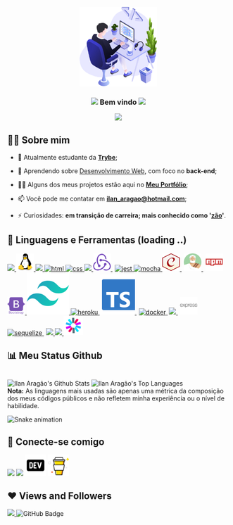 <p align="center">
  <img width="35%" height="auto" src="img/illustration.png">
</p>

<h3 align="center"><img src="https://raw.githubusercontent.com/MartinHeinz/MartinHeinz/master/wave.gif" width="20px"> Bem vindo <img src="https://raw.githubusercontent.com/MartinHeinz/MartinHeinz/master/wave.gif" width="20px"></h3>
<div align="center">
  <a href="https://ilanaragao.github.io/">
  <img src="https://readme-typing-svg.herokuapp.com?font=comfortaa&color=016EEA&size=22&lines=Eu%20sou%20o%20Ilan%20Aragão&center=true&width=300&height=55" />
  </a>
</div>

## 🙋‍♂️ Sobre mim

- 🔭 Atualmente estudante da **[Trybe](https://www.betrybe.com/)**;

- 🌱 Aprendendo sobre <ins>Desenvolvimento Web</ins>, com foco no **back-end**;

- 👨‍💻 Alguns dos meus projetos estão aqui no **[Meu Portfólio](https://ilanaragao.github.io/)**;

- 📫 Você pode me contatar em **ilan_aragao@hotmail.com**;

- ⚡ Curiosidades: **em transição de carreira; mais conhecido como '<ins>zão</ins>'**.

## 🚀 Linguagens e Ferramentas (loading ..)

<p align="left">
    <a href="https://git-scm.com/" target="_blank"> <img src="https://img.icons8.com/color/48/000000/git.png"/> </a>
    <a href="https://www.linux.org/" target="_blank"> <img src="https://raw.githubusercontent.com/devicons/devicon/master/icons/linux/linux-original.svg" alt="linux" width="40" height="40"/> </a>
    <a href="https://developer.mozilla.org/en-US/docs/Web/JavaScript" target="_blank"> <img src="https://img.icons8.com/color/48/000000/javascript.png"/> </a>
    <a href="https://www.w3.org/html/" target="_blank"> <img src="https://camo.githubusercontent.com/89a4f052af35af3ae91139b0da6496483e00d4fb645589fc4d26cf95b42f8454/68747470733a2f2f63646e2e6a7364656c6976722e6e65742f67682f64657669636f6e732f64657669636f6e2f69636f6e732f68746d6c352f68746d6c352d706c61696e2d776f72646d61726b2e737667" alt="html" width="40" height="50"/> </a> 
    <a href="https://www.w3schools.com/css/" target="_blank"> <img src="https://camo.githubusercontent.com/b3ce9472d369cacc72c37b7be98298b051836c138eada89587178fbd41939043/68747470733a2f2f63646e2e6a7364656c6976722e6e65742f67682f64657669636f6e732f64657669636f6e2f69636f6e732f637373332f637373332d706c61696e2d776f72646d61726b2e737667" alt="css" width="40" height="50"/> </a>
    <a href="https://reactjs.org/" target="_blank"> <img src="https://img.icons8.com/color/48/000000/react-native.png"/> </a>
    <a href="https://redux.js.org" target="_blank"> <img src="https://raw.githubusercontent.com/devicons/devicon/master/icons/redux/redux-original.svg" alt="redux" width="40" height="40"/> </a>
    <a style="padding-left:5px;" href="https://jestjs.io" target="_blank"> <img src="https://www.vectorlogo.zone/logos/jestjsio/jestjsio-icon.svg" alt="jest" width="40" height="40"/> </a>
    <a href="https://mochajs.org" target="_blank"> <img src="https://www.vectorlogo.zone/logos/mochajs/mochajs-icon.svg" alt="mocha" width="40" height="40"/> </a>
    <a href="https://www.chaijs.com/" target="_blank"> <img src="img/chai-seeklogo.com.svg" alt="chai" width="40" height="40"/> </a>
    <a style="padding-left:5px;" href="https://sinonjs.org/" target="_blank"> <img src="img/sinon.png" alt="sinon" width="40" height="40"/> </a>
    <a style="padding-left:5px;" href="https://www.npmjs.com/" target="_blank"> <img src="https://raw.githubusercontent.com/devicons/devicon/master/icons/npm/npm-original-wordmark.svg" alt="npm" width="40" height="40"/> </a>
    <a href="https://getbootstrap.com" target="_blank"> <img src="https://raw.githubusercontent.com/devicons/devicon/master/icons/bootstrap/bootstrap-plain-wordmark.svg" alt="bootstrap" width="40" height="40"/> </a>
    <a href="https://tailwindcss.com/" target="_blank"> <img src="img/tailwind-css.svg" alt="tailwind"/> </a>
    <a href="https://www.heroku.com/" target="_blank"> <img src="https://www.vectorlogo.zone/logos/heroku/heroku-icon.svg" alt="heroku" width="35" height="40"/> </a>
    <a href="https://www.typescriptlang.org/" target="_blank"> <img src="img/typescript.svg" alt="typescript"/> </a>
    <a style="padding-left:5px; padding-right:3px;" href="https://www.docker.com/" target="_blank"> <img src="https://camo.githubusercontent.com/240d9f9177236e5fd117a33e31e5b77b5fece5f03410fe10f5c7835937fb3506/68747470733a2f2f63646e2e6a7364656c6976722e6e65742f67682f64657669636f6e732f64657669636f6e2f69636f6e732f646f636b65722f646f636b65722d706c61696e2d776f72646d61726b2e737667" alt="docker" width="40" height="45"/>
    <a href="https://nodejs.org" target="_blank"> <img src="https://img.icons8.com/color/48/000000/nodejs.png"/> </a>
    <a style="padding-left:5px;" href="https://expressjs.com" target="_blank"> <img src="https://raw.githubusercontent.com/devicons/devicon/master/icons/express/express-original-wordmark.svg" alt="express" width="40" height="40"/> </a>
    <a href="https://sequelize.org/" target="_blank"> <img src="https://cdn.jsdelivr.net/gh/devicons/devicon/icons/sequelize/sequelize-original.svg" alt="sequelize" width="40" height="40"/> </a>
    <a style="padding-left:5px;" href="https://www.mysql.com/" target="_blank"> <img src="https://img.icons8.com/fluent/50/000000/mysql-logo.png"/> </a>
    <a href="https://www.mongodb.com/" target="_blank"> <img src="https://img.icons8.com/color/44/000000/mongodb.png"/> </a>
    <a href="https://jwt.io/" target="_blank"> <img src="img/icons8-json-web-token-44.png" alt="jwt"/> </a>
</p>

## 📊 Meu Status Github

  <br/>
    <img alt="Ilan Aragão's Github Stats" src="https://github-readme-stats.vercel.app/api?username=ilanaragao&theme=blueberry&show_icons=true" /></a>
  <img alt="Ilan Aragão's Top Languages" src="https://github-readme-stats.vercel.app/api/top-langs/?username=ilanaragao&layout=compact&theme=blueberry" /></a>
  <br/>
  <b>Nota:</b> As linguagens mais usadas são apenas uma métrica da composição dos meus códigos públicos e não refletem minha experiência ou o nível de habilidade.

<br/>

![Snake animation](https://github.com/ilanaragao/ilanaragao/blob/output/github-contribution-grid-snake.svg)

## 🔎 Conecte-se comigo

<p align="left">

<a href = "https://www.linkedin.com/in/ilanaragao/" target="_blank"><img src="https://img.icons8.com/fluent/48/000000/linkedin.png"/></a>
<a href = "https://www.instagram.com/ilanaragao/" target="_blank"><img src="https://img.icons8.com/fluent/48/000000/instagram-new.png"/></a>
<a href = "https://dev.to/ilanaragao" target="_blank"><img src="img/dev_to_icon_136699.png"/></a>
<a href = "https://www.buymeacoffee.com/ilanaragao" target="_blank"><img src="img/buymeacoffee_logo_icon_170431.png"/></a>

</p>

## ❤ Views and Followers

<a href="https://github.com/Meghna-DAS/github-profile-views-counter" >
    <img src="https://komarev.com/ghpvc/?username=ilanaragao">
</a>
<img src="https://img.shields.io/github/followers/ilanaragao?label=Followers&style=social" alt="GitHub Badge"></a>

